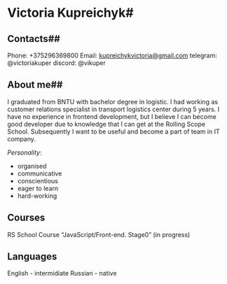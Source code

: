 # **Victoria Kupreichyk**#

## **Contacts**##
Phone: +375296369800
Email: kupreichykvictoria@gmail.com
telegram: @victoriakuper
discord: @vikuper

## **About me**##
I graduated from BNTU with bachelor degree in logistic. I had working as customer relations specialist in transport logistics center during 5 years.
I have no experience in frontend development, but I believe I can become good developer due to knowledge that I can get at the Rolling Scope School. Subsequently I want to be useful and become a part of team in IT company.

*Personality*:
- organised
- communicative
- conscientious
- eager to learn
- hard-working 

## **Courses** ##

RS School Course “JavaScript/Front-end. Stage0” (in progress)

## **Languages** ##

English - intermidiate
Russian - native